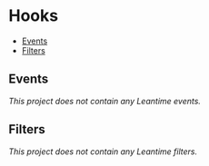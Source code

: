 # Hooks

- [Events](#events)
- [Filters](#filters)

## Events

*This project does not contain any Leantime events.*

## Filters

*This project does not contain any Leantime filters.*



